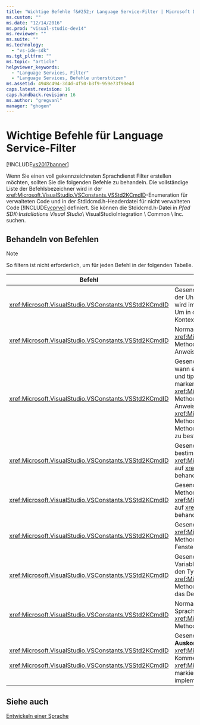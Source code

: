 ```yaml
---
title: "Wichtige Befehle f&#252;r Language Service-Filter | Microsoft Docs"
ms.custom: ""
ms.date: "12/14/2016"
ms.prod: "visual-studio-dev14"
ms.reviewer: ""
ms.suite: ""
ms.technology: 
  - "vs-ide-sdk"
ms.tgt_pltfrm: ""
ms.topic: "article"
helpviewer_keywords: 
  - "Language Services, Filter"
  - "Language Services, Befehle unterstützen"
ms.assetid: 4948c494-3d4d-4f50-b3f9-959e73f90e4d
caps.latest.revision: 16
caps.handback.revision: 16
ms.author: "gregvanl"
manager: "ghogen"
---
```

# Wichtige Befehle f&#252;r Language Service-Filter
[!INCLUDE[vs2017banner](../../code-quality/includes/vs2017banner.md)]

Wenn Sie einen voll gekennzeichneten Sprachdienst Filter erstellen möchten, sollten Sie die folgenden Befehle zu behandeln.  Die vollständige Liste der Befehlsbezeichner wird in der <xref:Microsoft.VisualStudio.VSConstants.VSStd2KCmdID>\-Enumeration für verwalteten Code und in der Stdidcmd.h\-Headerdatei für nicht verwalteten Code [!INCLUDE[vcprvc](../../code-quality/includes/vcprvc_md.md)] definiert.  Sie können die Stdidcmd.h\-Datei in *Pfad SDK\-Installations Visual Studio*\\ VisualStudioIntegration \\ Common \\ Inc. suchen.  
  
## Behandeln von Befehlen  
  
> [!NOTE]
>  So filtern ist nicht erforderlich, um für jeden Befehl in der folgenden Tabelle.  
  
|Befehl|Beschreibung|  
|------------|------------------|  
|<xref:Microsoft.VisualStudio.VSConstants.VSStd2KCmdID>|Gesendet, wenn der Benutzer mit der rechten Maustaste klickt.  Dieser Befehl gibt an, dass der Uhrzeit ist, wird ein Kontextmenü bereitzustellen.  Wenn Sie diesen Befehl behandeln, wird im Editor ein standardmäßiges Kontextmenü ohne sprachspezifische Befehlen bereit.  Um in diesem Menü auf Befehle enthalten sind, behandeln Sie den Befehl und zeigen Sie ein Kontextmenü auf.|  
|<xref:Microsoft.VisualStudio.VSConstants.VSStd2KCmdID>|Normalerweise gesendet, wenn der Benutzer STRG\+J.  Rufen Sie die <xref:Microsoft.VisualStudio.TextManager.Interop.IVsTextView.UpdateCompletionStatus%2A>\-Methode auf <xref:Microsoft.VisualStudio.TextManager.Interop.IVsTextView> auf, um das Feld Anweisungsvervollständigungs anzuzeigen.|  
|<xref:Microsoft.VisualStudio.VSConstants.VSStd2KCmdID>|Gesendet wenn der Benutzer ein Zeichen.  Überwachen Sie diesen Befehl, um zu bestimmen, wann ein Trigger Zeichen eingegeben wird und die Anweisungsvervollständigung, Methoden und tipps Textmarkierungen, wie Syntaxfarbe bereitstellen, abstützen Vergleiche und Fehler marker.  Rufen Sie die <xref:Microsoft.VisualStudio.TextManager.Interop.IVsTextView.UpdateCompletionStatus%2A>\-Methode auf <xref:Microsoft.VisualStudio.TextManager.Interop.IVsTextView> für die Anweisungsvervollständigung und die <xref:Microsoft.VisualStudio.TextManager.Interop.IVsMethodTipWindow.SetMethodData%2A>\-Methode auf <xref:Microsoft.VisualStudio.TextManager.Interop.IVsMethodTipWindow> für Methoden tipps an.  Zur Unterstützung von Textmarkierungen überwachen Sie diesen Befehl zu bestimmen, ob das Zeichen eingegeben werden muss die Markierung aktualisieren.|  
|<xref:Microsoft.VisualStudio.VSConstants.VSStd2KCmdID>|Gesendet wenn der Benutzer die EINGABETASTE.  Überwachen Sie diesen Befehl, um zu bestimmen, wann ein tipp Methoden im Fenster entlässt, indem Sie die <xref:Microsoft.VisualStudio.TextManager.Interop.IVsMethodData.OnDismiss%2A>\-Methode auf <xref:Microsoft.VisualStudio.TextManager.Interop.IVsMethodData>aufrufen.  Standardmäßig behandelt die Textansicht diesen Befehl.|  
|<xref:Microsoft.VisualStudio.VSConstants.VSStd2KCmdID>|Gesendet wenn der Benutzer die RÜCKTASTE.  Bildschirm zu bestimmen, wann ein tipp Methoden im Fenster durch Aufrufen der <xref:Microsoft.VisualStudio.TextManager.Interop.IVsMethodData.OnDismiss%2A>\-Methode auf <xref:Microsoft.VisualStudio.TextManager.Interop.IVsMethodData>entlässt.  Standardmäßig behandelt die Textansicht diesen Befehl.|  
|<xref:Microsoft.VisualStudio.VSConstants.VSStd2KCmdID>|Gesendet in einem Menü oder einer Zugriffstaste.  Rufen Sie die <xref:Microsoft.VisualStudio.TextManager.Interop.IVsTextView.UpdateTipWindow%2A>\-Methode auf <xref:Microsoft.VisualStudio.TextManager.Interop.IVsTextView> an, um das Fenster mit den Tipp Parameterinformationen zu aktualisieren.|  
|<xref:Microsoft.VisualStudio.VSConstants.VSStd2KCmdID>|Gesendet, wenn der Benutzer auf eine Variable oder Positioniert den Cursor in einer Variablen zeigt, und **QuickInfo** von **IntelliSense** im Menü **Bearbeiten** auswählt.  Geben Sie den Typ der Variablen in einem Spitze zurück, indem Sie die <xref:Microsoft.VisualStudio.TextManager.Interop.IVsTextView.UpdateTipWindow%2A>\-Methode auf <xref:Microsoft.VisualStudio.TextManager.Interop.IVsTextView>aufrufen.  Wenn das Debuggen aktiviert ist, sollte der Spitze der Wert der Variablen auch anzeigen.|  
|<xref:Microsoft.VisualStudio.VSConstants.VSStd2KCmdID>|Normalerweise gesendet, wenn der Benutzer STRG\+LEERTASTE.  Dieser Befehl wird der Sprachdienst, um die <xref:Microsoft.VisualStudio.TextManager.Interop.IVsTextView.UpdateCompletionStatus%2A>\-Methode auf <xref:Microsoft.VisualStudio.TextManager.Interop.IVsTextView>aufzurufen.|  
|<xref:Microsoft.VisualStudio.VSConstants.VSStd2KCmdID><br /><br /> <xref:Microsoft.VisualStudio.VSConstants.VSStd2KCmdID>|Gesendet aus einem Menü, in der Regel von **Auswahl kommentieren** oder **Auskommentierung der Auswahl aufheben** von **Erweitert** im Menü **Bearbeiten** .  <xref:Microsoft.VisualStudio.VSConstants.VSStd2KCmdID> gibt an, dass der Benutzer möchte Kommentieren Sie den markierten Text. <xref:Microsoft.VisualStudio.VSConstants.VSStd2KCmdID> gibt an, dass der Benutzer auf den markierten Text aufgehoben werden soll.  Diese Befehle können nur vom Sprachdienst implementiert werden.|  
  
## Siehe auch  
 [Entwickeln einer Sprache](../../extensibility/internals/developing-a-legacy-language-service.md)